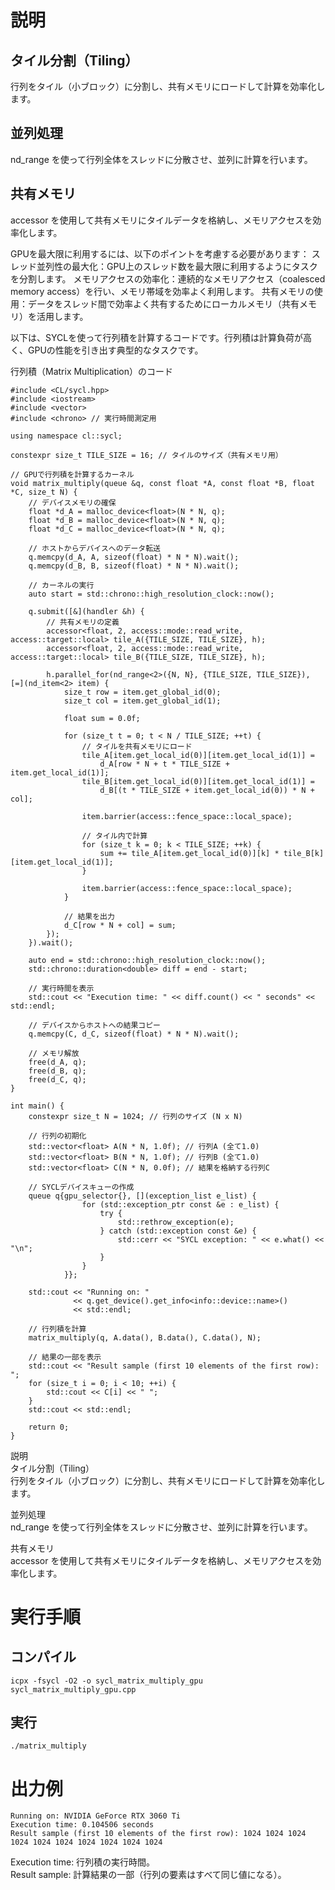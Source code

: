 # 説明
## タイル分割（Tiling）  
行列をタイル（小ブロック）に分割し、共有メモリにロードして計算を効率化します。  

## 並列処理
nd_range を使って行列全体をスレッドに分散させ、並列に計算を行います。 

## 共有メモリ  
accessor を使用して共有メモリにタイルデータを格納し、メモリアクセスを効率化します。   

GPUを最大限に利用するには、以下のポイントを考慮する必要があります： 
スレッド並列性の最大化：GPU上のスレッド数を最大限に利用するようにタスクを分割します。 
メモリアクセスの効率化：連続的なメモリアクセス（coalesced memory access）を行い、メモリ帯域を効率よく利用します。 
共有メモリの使用：データをスレッド間で効率よく共有するためにローカルメモリ（共有メモリ）を活用します。  


以下は、SYCLを使って行列積を計算するコードです。行列積は計算負荷が高く、GPUの性能を引き出す典型的なタスクです。   

行列積（Matrix Multiplication）のコード   
```
#include <CL/sycl.hpp>
#include <iostream>
#include <vector>
#include <chrono> // 実行時間測定用

using namespace cl::sycl;

constexpr size_t TILE_SIZE = 16; // タイルのサイズ（共有メモリ用）

// GPUで行列積を計算するカーネル
void matrix_multiply(queue &q, const float *A, const float *B, float *C, size_t N) {
    // デバイスメモリの確保
    float *d_A = malloc_device<float>(N * N, q);
    float *d_B = malloc_device<float>(N * N, q);
    float *d_C = malloc_device<float>(N * N, q);

    // ホストからデバイスへのデータ転送
    q.memcpy(d_A, A, sizeof(float) * N * N).wait();
    q.memcpy(d_B, B, sizeof(float) * N * N).wait();

    // カーネルの実行
    auto start = std::chrono::high_resolution_clock::now();

    q.submit([&](handler &h) {
        // 共有メモリの定義
        accessor<float, 2, access::mode::read_write, access::target::local> tile_A({TILE_SIZE, TILE_SIZE}, h);
        accessor<float, 2, access::mode::read_write, access::target::local> tile_B({TILE_SIZE, TILE_SIZE}, h);

        h.parallel_for(nd_range<2>({N, N}, {TILE_SIZE, TILE_SIZE}), [=](nd_item<2> item) {
            size_t row = item.get_global_id(0);
            size_t col = item.get_global_id(1);

            float sum = 0.0f;

            for (size_t t = 0; t < N / TILE_SIZE; ++t) {
                // タイルを共有メモリにロード
                tile_A[item.get_local_id(0)][item.get_local_id(1)] =
                    d_A[row * N + t * TILE_SIZE + item.get_local_id(1)];
                tile_B[item.get_local_id(0)][item.get_local_id(1)] =
                    d_B[(t * TILE_SIZE + item.get_local_id(0)) * N + col];

                item.barrier(access::fence_space::local_space);

                // タイル内で計算
                for (size_t k = 0; k < TILE_SIZE; ++k) {
                    sum += tile_A[item.get_local_id(0)][k] * tile_B[k][item.get_local_id(1)];
                }

                item.barrier(access::fence_space::local_space);
            }

            // 結果を出力
            d_C[row * N + col] = sum;
        });
    }).wait();

    auto end = std::chrono::high_resolution_clock::now();
    std::chrono::duration<double> diff = end - start;

    // 実行時間を表示
    std::cout << "Execution time: " << diff.count() << " seconds" << std::endl;

    // デバイスからホストへの結果コピー
    q.memcpy(C, d_C, sizeof(float) * N * N).wait();

    // メモリ解放
    free(d_A, q);
    free(d_B, q);
    free(d_C, q);
}

int main() {
    constexpr size_t N = 1024; // 行列のサイズ (N x N)

    // 行列の初期化
    std::vector<float> A(N * N, 1.0f); // 行列A (全て1.0)
    std::vector<float> B(N * N, 1.0f); // 行列B (全て1.0)
    std::vector<float> C(N * N, 0.0f); // 結果を格納する行列C

    // SYCLデバイスキューの作成
    queue q{gpu_selector{}, [](exception_list e_list) {
                for (std::exception_ptr const &e : e_list) {
                    try {
                        std::rethrow_exception(e);
                    } catch (std::exception const &e) {
                        std::cerr << "SYCL exception: " << e.what() << "\n";
                    }
                }
            }};

    std::cout << "Running on: " 
              << q.get_device().get_info<info::device::name>() 
              << std::endl;

    // 行列積を計算
    matrix_multiply(q, A.data(), B.data(), C.data(), N);

    // 結果の一部を表示
    std::cout << "Result sample (first 10 elements of the first row): ";
    for (size_t i = 0; i < 10; ++i) {
        std::cout << C[i] << " ";
    }
    std::cout << std::endl;

    return 0;
}
```

説明  
タイル分割（Tiling）  
行列をタイル（小ブロック）に分割し、共有メモリにロードして計算を効率化します。  

並列処理  
nd_range を使って行列全体をスレッドに分散させ、並列に計算を行います。 

共有メモリ  
accessor を使用して共有メモリにタイルデータを格納し、メモリアクセスを効率化します。 
  
# 実行手順
## コンパイル
```
icpx -fsycl -O2 -o sycl_matrix_multiply_gpu sycl_matrix_multiply_gpu.cpp
```

## 実行
``` ./matrix_multiply ```

# 出力例
```
Running on: NVIDIA GeForce RTX 3060 Ti
Execution time: 0.104506 seconds
Result sample (first 10 elements of the first row): 1024 1024 1024 1024 1024 1024 1024 1024 1024 1024
```
Execution time: 行列積の実行時間。  
Result sample: 計算結果の一部（行列の要素はすべて同じ値になる）。  
